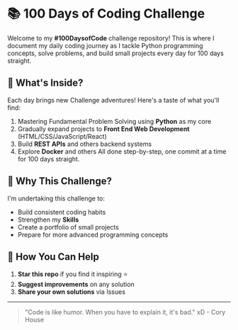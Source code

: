 # 📚 100 Days of Coding Challenge 

Welcome to my **#100DaysofCode** challenge repository! This is where I document my daily coding journey as I tackle Python programming concepts, solve problems, and build small projects every day for 100 days straight.

## 🚀 What's Inside?

Each day brings new Challenge adventures! Here's a taste of what you'll find:
1. Mastering Fundamental Problem Solving using **Python** as my core
2. Gradually expand projects to **Front End Web Development** (HTML/CSS/JavaScript/React)
3. Build **REST APIs** and others backend systems
4. Explore **Docker** and others
All done step-by-step, one commit at a time for 100 days straight.

## 🤔 Why This Challenge?

I'm undertaking this challenge to:
- Build consistent coding habits
- Strengthen my **Skills**
- Create a portfolio of small projects
- Prepare for more advanced programming concepts

## 🙌 How You Can Help

1. **Star this repo** if you find it inspiring ⭐
2. **Suggest improvements** on any solution
3. **Share your own solutions** via Issues
---

> "Code is like humor. When you have to explain it, it's bad." xD - Cory House
